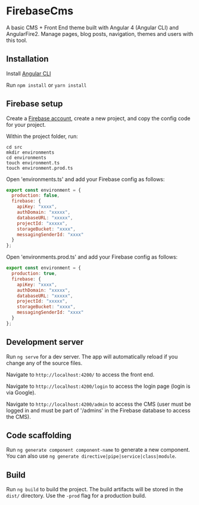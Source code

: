 # FirebaseCms

A basic CMS + Front End theme built with Angular 4 (Angular CLI) and AngularFire2. Manage pages, blog posts, navigation, themes and users with this tool.

## Installation

Install [Angular CLI](https://cli.angular.io/)

Run `npm install` or `yarn install`

## Firebase setup

Create a [Firebase account](https://firebase.google.com/), create a new project, and copy the config code for your project.

Within the project folder, run:

```
cd src
mkdir environments
cd environments
touch environment.ts
touch environment.prod.ts
```

Open 'environments.ts' and add your Firebase config as follows:

```javascript
export const environment = {
  production: false,
  firebase: {
    apiKey: "xxxx",
    authDomain: "xxxxx",
    databaseURL: "xxxxx",
    projectId: "xxxxx",
    storageBucket: "xxxx",
    messagingSenderId: "xxxx"
  }
};
```

Open 'environments.prod.ts' and add your Firebase config as follows:

```javascript
export const environment = {
  production: true,
  firebase: {
    apiKey: "xxxx",
    authDomain: "xxxxx",
    databaseURL: "xxxxx",
    projectId: "xxxxx",
    storageBucket: "xxxx",
    messagingSenderId: "xxxx"
  }
};
```

## Development server

Run `ng serve` for a dev server. The app will automatically reload if you change any of the source files.

Navigate to `http://localhost:4200/` to access the front end.

Navigate to `http://localhost:4200/login` to access the login page (login is via Google).

Navigate to `http://localhost:4200/admin` to access the CMS (user must be logged in and must be part of '/admins' in the Firebase database to access the CMS).

## Code scaffolding

Run `ng generate component component-name` to generate a new component. You can also use `ng generate directive|pipe|service|class|module`.

## Build

Run `ng build` to build the project. The build artifacts will be stored in the `dist/` directory. Use the `-prod` flag for a production build.

